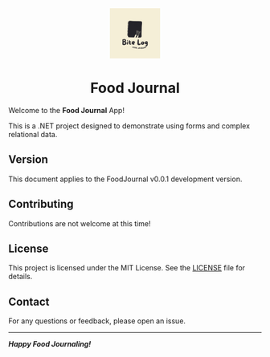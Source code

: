 <div align="center">
    <img src="./_resources/food-journal-logo.png" alt="logo" width="100px" />
    <h1>Food Journal</h1>
</div>

Welcome to the **Food Journal** App!

This is a .NET project designed to demonstrate using forms and complex relational data.

## Version

This document applies to the FoodJournal v0.0.1 development version.

## Contributing

Contributions are not welcome at this time!

## License

This project is licensed under the MIT License. See the [LICENSE](./LICENSE) file for details.

## Contact

For any questions or feedback, please open an issue.

---

**_Happy Food Journaling!_**